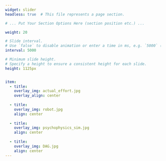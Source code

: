 ```yaml
---
widget: slider
headless: true  # This file represents a page section.

# ... Put Your Section Options Here (section position etc.) ...

weight: 20

# Slide interval.
# Use `false` to disable animation or enter a time in ms, e.g. `5000` (5s).
interval: 5000

# Minimum slide height.
# Specify a height to ensure a consistent height for each slide.
height: 1125px


item:
  - title: 
    overlay_img: actual_effort.jpg
    overlay_align: center
    
  - title: 
    overlay_img: robot.jpg
    align: center
    
  - title: 
    overlay_img: psychophysics_sim.jpg
    align: center
    
  - title: 
    overlay_img: DAG.jpg
    align: center
---
```

